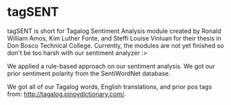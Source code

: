 tagSENT
=======

tagSENT is short for Tagalog Sentiment Analysis module created by 
Ronald William Amos, Kim Luther Fonte, and Steffi Louise Vinluan 
for their thesis in Don Bosco Technical College. Currently, the
modules are not yet finished so don't be too harsh with our sentiment
analyzer :>

We applied a rule-based approach on our sentiment analysis. We got our prior
sentiment polarity from the SentiWordNet database. 

We got all of our Tagalog words, English translations, and prior pos tags from: http://tagalog.pinoydictionary.com/.

